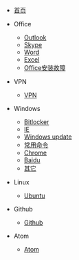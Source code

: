 - [首页](/)

- Office
    - [Outlook](/outlook)
    - [Skype](/skype)
    - [Word](/word)
    - [Excel](/excel)
    - [Office安装故障](/office-installtion-error)

- VPN
    - [VPN](/vpn)

- Windows
    - [Bitlocker](/bitlocker)
    - [IE](/ie)
    - [Windows update](/windows-update)
    - [常用命令](/command)
    - [Chrome](/chrome)
    - [Baidu](/baidu)
    - [其它](/other)

- Linux
    - [Ubuntu](/ubuntu)

- Github
    - [Github](/github)

- Atom
  - [Atom](/Atom)
